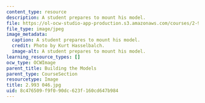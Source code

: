 ```yaml
---
content_type: resource
description: A student prepares to mount his model.
file: https://ol-ocw-studio-app-production.s3.amazonaws.com/courses/2-993-special-topics-in-mechanical-engineering-the-art-and-science-of-boat-design-january-iap-2007/8c476509f9f090dc623f160cd647b984_2993046.jpg
file_type: image/jpeg
image_metadata:
  caption: A student prepares to mount his model.
  credit: Photo by Kurt Hasselbalch.
  image-alt: A student prepares to mount his model.
learning_resource_types: []
ocw_type: OCWImage
parent_title: Building the Models
parent_type: CourseSection
resourcetype: Image
title: 2.993 046.jpg
uid: 8c476509-f9f0-90dc-623f-160cd647b984
---
```

